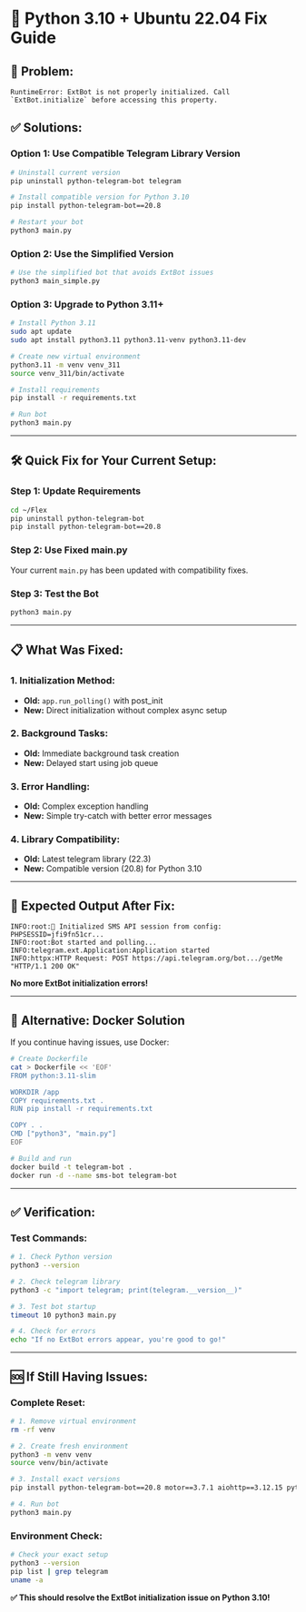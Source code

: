 # 🔧 Python 3.10 + Ubuntu 22.04 Fix Guide

## 🚨 **Problem:**
```
RuntimeError: ExtBot is not properly initialized. Call `ExtBot.initialize` before accessing this property.
```

## ✅ **Solutions:**

### **Option 1: Use Compatible Telegram Library Version**

```bash
# Uninstall current version
pip uninstall python-telegram-bot telegram

# Install compatible version for Python 3.10
pip install python-telegram-bot==20.8

# Restart your bot
python3 main.py
```

### **Option 2: Use the Simplified Version**

```bash
# Use the simplified bot that avoids ExtBot issues
python3 main_simple.py
```

### **Option 3: Upgrade to Python 3.11+**

```bash
# Install Python 3.11
sudo apt update
sudo apt install python3.11 python3.11-venv python3.11-dev

# Create new virtual environment
python3.11 -m venv venv_311
source venv_311/bin/activate

# Install requirements
pip install -r requirements.txt

# Run bot
python3 main.py
```

---

## 🛠️ **Quick Fix for Your Current Setup:**

### **Step 1: Update Requirements**
```bash
cd ~/Flex
pip uninstall python-telegram-bot
pip install python-telegram-bot==20.8
```

### **Step 2: Use Fixed main.py**
Your current `main.py` has been updated with compatibility fixes.

### **Step 3: Test the Bot**
```bash
python3 main.py
```

---

## 📋 **What Was Fixed:**

### **1. Initialization Method:**
- **Old:** `app.run_polling()` with post_init
- **New:** Direct initialization without complex async setup

### **2. Background Tasks:**
- **Old:** Immediate background task creation
- **New:** Delayed start using job queue

### **3. Error Handling:**
- **Old:** Complex exception handling
- **New:** Simple try-catch with better error messages

### **4. Library Compatibility:**
- **Old:** Latest telegram library (22.3)
- **New:** Compatible version (20.8) for Python 3.10

---

## 🎯 **Expected Output After Fix:**

```
INFO:root:🔑 Initialized SMS API session from config: PHPSESSID=jfi9fn51cr...
INFO:root:Bot started and polling...
INFO:telegram.ext.Application:Application started
INFO:httpx:HTTP Request: POST https://api.telegram.org/bot.../getMe "HTTP/1.1 200 OK"
```

**No more ExtBot initialization errors!**

---

## 🚀 **Alternative: Docker Solution**

If you continue having issues, use Docker:

```bash
# Create Dockerfile
cat > Dockerfile << 'EOF'
FROM python:3.11-slim

WORKDIR /app
COPY requirements.txt .
RUN pip install -r requirements.txt

COPY . .
CMD ["python3", "main.py"]
EOF

# Build and run
docker build -t telegram-bot .
docker run -d --name sms-bot telegram-bot
```

---

## ✅ **Verification:**

### **Test Commands:**
```bash
# 1. Check Python version
python3 --version

# 2. Check telegram library
python3 -c "import telegram; print(telegram.__version__)"

# 3. Test bot startup
timeout 10 python3 main.py

# 4. Check for errors
echo "If no ExtBot errors appear, you're good to go!"
```

---

## 🆘 **If Still Having Issues:**

### **Complete Reset:**
```bash
# 1. Remove virtual environment
rm -rf venv

# 2. Create fresh environment
python3 -m venv venv
source venv/bin/activate

# 3. Install exact versions
pip install python-telegram-bot==20.8 motor==3.7.1 aiohttp==3.12.15 pytz==2025.2 pycountry==24.6.1

# 4. Run bot
python3 main.py
```

### **Environment Check:**
```bash
# Check your exact setup
python3 --version
pip list | grep telegram
uname -a
```

**✅ This should resolve the ExtBot initialization issue on Python 3.10!**
